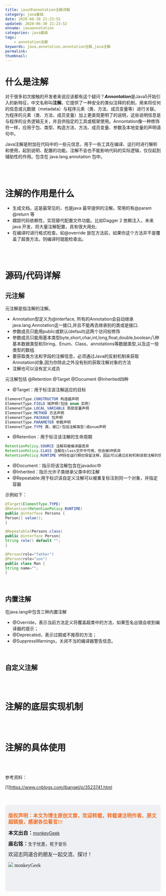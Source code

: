 ```yaml
---
title: java中annotation注解详解
category: java基础
date: 2020-06-30 21:23:52
updated: 2020-06-30 21:23:52
enname: javaannotation
categories: java基础
tags:
	- annotation注解
keywords: java,annotation,annotation注解,java注解
permalink:
thumbnail:
---
```


# 什么是注解

对于很多初次接触的开发者来说应该都有这个疑问？***Annontation***是Java5开始引入的新特征，中文名称叫**注解**。<!--more-->它提供了一种安全的类似注释的机制，用来将任何的信息或元数据（metadata）与程序元素（类、方法、成员变量等）进行关联。为程序的元素（类、方法、成员变量）加上更直观更明了的说明，这些说明信息是与程序的业务逻辑无关，并且供指定的工具或框架使用。Annontation像一种修饰符一样，应用于包、类型、构造方法、方法、成员变量、参数及本地变量的声明语句中。

Java注解是附加在代码中的一些元信息，用于一些工具在编译、运行时进行解析和使用，起到说明、配置的功能。注解不会也不能影响代码的实际逻辑，仅仅起到辅助性的作用。包含在 java.lang.annotation 包中。

</br>

</br>



# 注解的作用是什么

- 生成文档。这是最常见的，也是java 最早提供的注解。常用的有@param @return 等
- 跟踪代码依赖性，实现替代配置文件功能。比如Dagger 2 依赖注入，未来java 开发，将大量注解配置，具有很大用处;
- 在编译时进行格式检查。如@override 放在方法前，如果你这个方法并不是覆盖了超类方法，则编译时就能检查出。

</br>

</br>



# 源码/代码详解

## 元注解

元注解是指注解的注解。

- Annotation型定义为@interface, 所有的Annotation会自动继承java.lang.Annotation这一接口,并且不能再去继承别的类或是接口.
- 参数成员只能用public或默认(default)这两个访问权修饰
- 参数成员只能用基本类型byte,short,char,int,long,float,double,boolean八种基本数据类型和String、Enum、Class、annotations等数据类型,以及这一些类型的数组.
- 要获取类方法和字段的注解信息，必须通过Java的反射机制来获取 Annotation对象,因为你除此之外没有别的获取注解对象的方法
- 注解也可以没有定义成员



元注解包括  @Retention @Target @Document @Inherited四种

- @Target：用于标注该注解适应的目标

```java
ElemenetType.CONSTRUCTOR 构造器声明
ElemenetType.FIELD 域声明(包括 enum 实例) 
ElemenetType.LOCAL_VARIABLE 局部变量声明 
ElemenetType.METHOD 方法声明 
ElemenetType.PACKAGE 包声明 
ElemenetType.PARAMETER 参数声明 
ElemenetType.TYPE 类，接口(包括注解类型)或enum声明
```

- @Retention：用于标注该注解的生命周期

```java
RetentionPolicy.SOURCE 注解将被编译器丢弃 
RetentionPolicy.CLASS 注解在class文件中可用，但会被VM丢弃 
RetentionPolicy.RUNTIME VM将在运行期也保留注释，因此可以通过反射机制读取注解的信息
```

- @Document：指示将该注解包含在javadoc中
- @Inherited：指示允许子类继承父类中的注解
- @Repeatable:用于标识该自定义注解可以被重复标注到同一个对象，并指定容器

示例如下：

```java
@Target(ElementType.TYPE)
@Retention(RetentionPolicy.RUNTIME)
public @interface Persons {
Person[] value();
}

@Repeatable(Persons.class)
public @interface Person{
String role() default "";
}

@Person(role="father")
@Person(role="son")
public class Man {
String name="";
}
```



</br>

## 内置注解

在java.lang中包含三种内置注解

- @Override，表示当前方法定义将覆盖超类中的方法，如果签名出错会收到编译器的提示；
- @Deprecated，表示过期或不推荐的方法；
- @SuppressWarnings，关闭不当的编译器警告信息。

</br>

## 自定义注解

</br>

</br>



# 注解的底层实现机制

</br>

</br>



# 注解的具体使用



</br>

</br>

参考资料：

[1]https://www.cnblogs.com/lbangel/p/3523741.html



</br>

</br>

<script>
var _hmt = _hmt || [];
(function() {
  var hm = document.createElement("script");
  hm.src = "https://hm.baidu.com/hm.js?2f798e6b269c8a40f12bef25d7f1876d";
  var s = document.getElementsByTagName("script")[0]; 
  s.parentNode.insertBefore(hm, s);
})();
</script>

<div style="height:260px; background-color:rgb(238,240,244); padding:10px;border-radius:10px;">
    <p style="color:#f36c21;font:bold 16px/20px 'kaiTi';">
      版权声明：本文为博主原创文章，欢迎转载，转载请注明作者、原文超链接，感谢各位看官!!!
    </p>
    <p>
      <span style="font:bold 16px/20px 'kaiTi';">本文出自：</span><a href="https://monkeyGeek369.github.io">monkeyGeek</a> 
    </p>
    <p>
      <span style="font:bold 16px/20px 'kaiTi';">座右铭：</span><span>生于忧患，死于安乐</span> 
    </p>
    <p>
      <span style="font:16px/20px 'kaiTi';">欢迎志同道合的朋友一起交流、探讨！</span> 
    </p>
    <img style="height:auto; width:auto;flot:left;" src="../../../../image/monkey64.png" /><span style="font:16px/20px 'kaiTi';flot:left;">   monkeyGeek</span>


